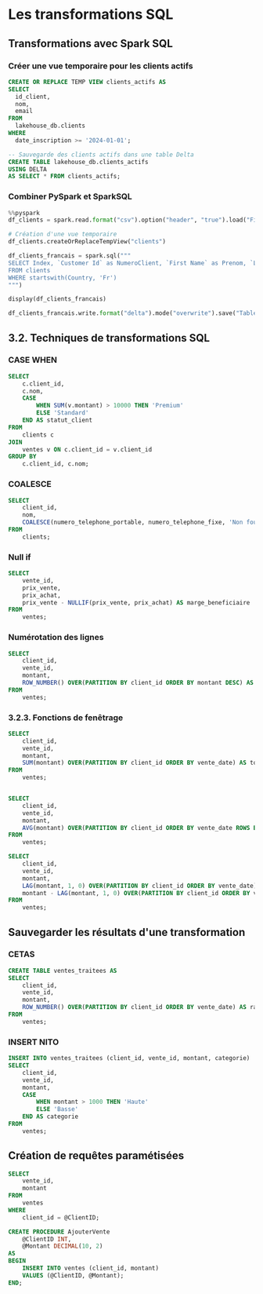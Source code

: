 # Les transformations SQL

## Transformations avec Spark SQL

### Créer une vue temporaire pour les clients actifs

```sql
CREATE OR REPLACE TEMP VIEW clients_actifs AS
SELECT 
  id_client,
  nom,
  email
FROM 
  lakehouse_db.clients
WHERE 
  date_inscription >= '2024-01-01';

-- Sauvegarde des clients actifs dans une table Delta
CREATE TABLE lakehouse_db.clients_actifs
USING DELTA
AS SELECT * FROM clients_actifs;

```

### Combiner PySpark et SparkSQL

```python
%%pyspark
df_clients = spark.read.format("csv").option("header", "true").load("Files/customers-100.csv")

# Création d'une vue temporaire
df_clients.createOrReplaceTempView("clients")

df_clients_francais = spark.sql("""
SELECT Index, `Customer Id` as NumeroClient, `First Name` as Prenom, `Last Name` as Nom
FROM clients
WHERE startswith(Country, 'Fr')
""")

display(df_clients_francais)

df_clients_francais.write.format("delta").mode("overwrite").save("Tables/clients_francais")

```

## 3.2.	Techniques de transformations SQL

### CASE WHEN

```sql
SELECT 
    c.client_id,
    c.nom,
    CASE 
        WHEN SUM(v.montant) > 10000 THEN 'Premium'
        ELSE 'Standard'
    END AS statut_client
FROM 
    clients c
JOIN 
    ventes v ON c.client_id = v.client_id
GROUP BY 
    c.client_id, c.nom;

```

### COALESCE

```sql
SELECT 
    client_id,
    nom,
    COALESCE(numero_telephone_portable, numero_telephone_fixe, 'Non fourni') AS contact
FROM 
    clients;
```

### Null if

```sql
SELECT 
    vente_id,
    prix_vente,
    prix_achat,
    prix_vente - NULLIF(prix_vente, prix_achat) AS marge_beneficiaire
FROM 
    ventes;

```

### Numérotation des lignes

```sql
SELECT 
    client_id,
    vente_id,
    montant,
    ROW_NUMBER() OVER(PARTITION BY client_id ORDER BY montant DESC) AS rang_vente
FROM 
    ventes;

```

### 3.2.3.	Fonctions de fenêtrage 

```sql
SELECT 
    client_id,
    vente_id,
    montant,
    SUM(montant) OVER(PARTITION BY client_id ORDER BY vente_date) AS total_cumule
FROM 
    ventes;


SELECT 
    client_id,
    vente_id,
    montant,
    AVG(montant) OVER(PARTITION BY client_id ORDER BY vente_date ROWS BETWEEN 2 PRECEDING AND CURRENT ROW) AS moyenne_mobile
FROM 
    ventes;

SELECT 
    client_id,
    vente_id,
    montant,
    LAG(montant, 1, 0) OVER(PARTITION BY client_id ORDER BY vente_date) AS montant_precedent,
    montant - LAG(montant, 1, 0) OVER(PARTITION BY client_id ORDER BY vente_date) AS variation_montant
FROM 
    ventes;
```

## Sauvegarder les résultats d'une transformation

### CETAS

```sql
CREATE TABLE ventes_traitees AS
SELECT 
    client_id,
    vente_id,
    montant,
    ROW_NUMBER() OVER(PARTITION BY client_id ORDER BY vente_date) AS rang_vente
FROM 
    ventes;

```


### INSERT NITO

```sql
INSERT INTO ventes_traitees (client_id, vente_id, montant, categorie)
SELECT 
    client_id,
    vente_id,
    montant,
    CASE 
        WHEN montant > 1000 THEN 'Haute'
        ELSE 'Basse'
    END AS categorie
FROM 
    ventes;

```

## Création de requêtes paramétisées

```sql
SELECT 
    vente_id,
    montant
FROM 
    ventes
WHERE 
    client_id = @ClientID;

CREATE PROCEDURE AjouterVente
    @ClientID INT,
    @Montant DECIMAL(10, 2)
AS
BEGIN
    INSERT INTO ventes (client_id, montant)
    VALUES (@ClientID, @Montant);
END;
```